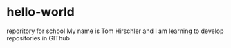 # hello-world
reporitory for school
My name is Tom Hirschler and I am learning to develop repositories in GIThub
